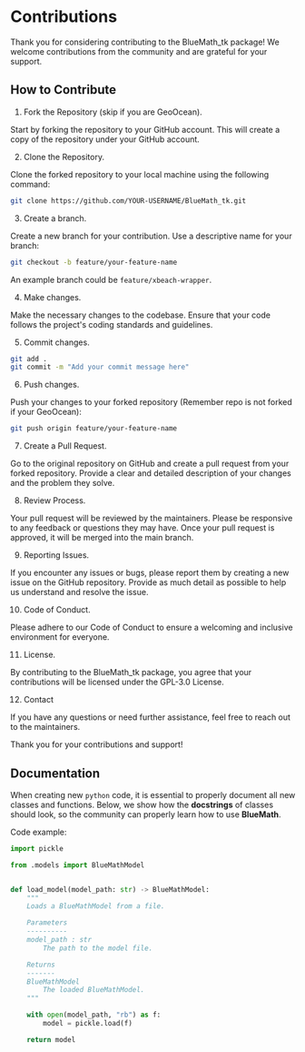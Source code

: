 # Contributions

Thank you for considering contributing to the BlueMath_tk package! We welcome contributions from the community and are grateful for your support.

## How to Contribute

1. Fork the Repository (skip if you are GeoOcean).

Start by forking the repository to your GitHub account. This will create a copy of the repository under your GitHub account.

2. Clone the Repository.

Clone the forked repository to your local machine using the following command:
```sh
git clone https://github.com/YOUR-USERNAME/BlueMath_tk.git
```

3. Create a branch. 

Create a new branch for your contribution. Use a descriptive name for your branch:
```sh
git checkout -b feature/your-feature-name
```
An example branch could be `feature/xbeach-wrapper`.

4. Make changes.

Make the necessary changes to the codebase. Ensure that your code follows the project's coding standards and guidelines.

5. Commit changes.

```sh
git add .
git commit -m "Add your commit message here"
```

6. Push changes.

Push your changes to your forked repository (Remember repo is not forked if your GeoOcean):
```sh
git push origin feature/your-feature-name
```

7. Create a Pull Request.

Go to the original repository on GitHub and create a pull request from your forked repository. Provide a clear and detailed description of your changes and the problem they solve.

8. Review Process.

Your pull request will be reviewed by the maintainers. Please be responsive to any feedback or questions they may have. Once your pull request is approved, it will be merged into the main branch.

9. Reporting Issues.

If you encounter any issues or bugs, please report them by creating a new issue on the GitHub repository. Provide as much detail as possible to help us understand and resolve the issue.

10. Code of Conduct.

Please adhere to our Code of Conduct to ensure a welcoming and inclusive environment for everyone.

11. License.

By contributing to the BlueMath_tk package, you agree that your contributions will be licensed under the GPL-3.0 License.

12. Contact

If you have any questions or need further assistance, feel free to reach out to the maintainers.

Thank you for your contributions and support!

## Documentation

When creating new `python` code, it is essential to properly document all new classes and functions. Below, we show how the **docstrings** of classes should look, so the community can properly learn how to use **BlueMath**.

Code example:
```python
import pickle

from .models import BlueMathModel


def load_model(model_path: str) -> BlueMathModel:
    """
    Loads a BlueMathModel from a file.

    Parameters
    ----------
    model_path : str
        The path to the model file.

    Returns
    -------
    BlueMathModel
        The loaded BlueMathModel.
    """

    with open(model_path, "rb") as f:
        model = pickle.load(f)

    return model
```